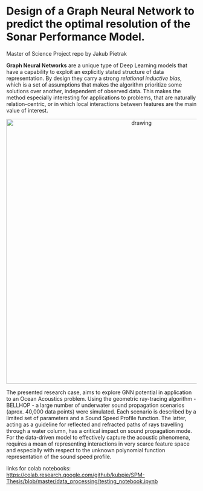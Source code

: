 # Design of a Graph Neural Network to predict the optimal resolution of the Sonar Performance Model.
Master of Science Project 
repo by Jakub Pietrak

**Graph Neural Networks** are a unique type of Deep Learning models that have a capability to
exploit an explicitly stated structure of data representation. By design they carry a strong
_relational inductive bias_, which is a set of assumptions that makes the algorithm prioritize
some solutions over another, independent of observed data. This makes the method especially
interesting for applications to problems, that are naturally relation-centric, or in which local
interactions between features are the main value of interest.
<p align="center">
  <img src="https://github.com/kubpie/SPM-Thesis/blob/master/pics/problem_setup.JPG" alt="drawing" width="700"/>
</p>

The presented research case, aims to explore GNN potential in application to an Ocean
Acoustics problem. Using the geometric ray-tracing algorithm - BELLHOP - a large number
of underwater sound propagation scenarios (aprox. 40,000 data points) were simulated. Each scenario is described by a
limited set of parameters and a Sound Speed Profile function. The latter, acting as a guideline
for reflected and refracted paths of rays travelling through a water column, has a critical impact on sound
propagation mode. For the data-driven model to effectively capture the acoustic phenomena,
requires a mean of representing interactions in very scarce feature space and especially with
respect to the unknown polynomial function representation of the sound speed profile.


links for colab notebooks:
https://colab.research.google.com/github/kubpie/SPM-Thesis/blob/master/data_processing/testing_notebook.ipynb
